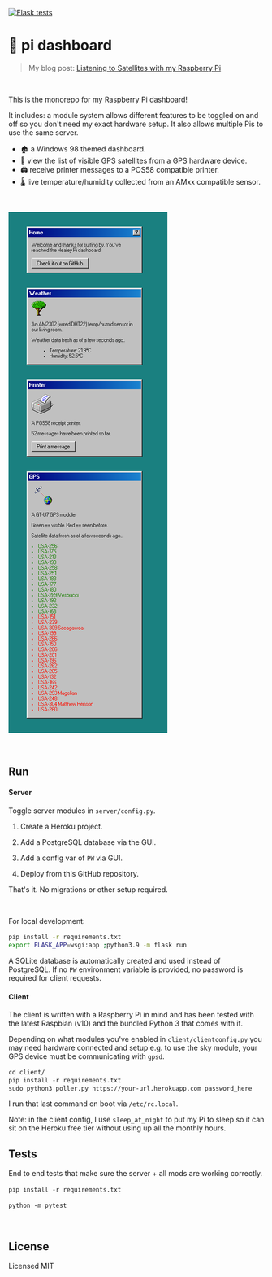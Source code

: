 [![Flask tests](https://github.com/healeycodes/pi/actions/workflows/python-app.yml/badge.svg)](https://github.com/healeycodes/pi/actions/workflows/python-app.yml)

# :pie: pi dashboard

> My blog post: [Listening to Satellites with my Raspberry Pi](https://healeycodes.com/listening-to-satellites-with-my-raspberry-pi/)

<br>

This is the monorepo for my Raspberry Pi dashboard!

It includes: a module system allows different features to be toggled on and off so you don't need my exact hardware setup. It also allows multiple Pis to use the same server.

- :house: a Windows 98 themed dashboard.
- :satellite: view the list of visible GPS satellites from a GPS hardware device.
- :printer: receive printer messages to a POS58 compatible printer.
- :thermometer: live temperature/humidity collected from an AMxx compatible sensor.

<br>

![The dashboard home page with weather, printer, and sky modules enabled.](https://github.com/healeycodes/pi/blob/main/client/preview.png)

<br>

## Run

#### Server

Toggle server modules in `server/config.py`.

1. Create a Heroku project.

2. Add a PostgreSQL database via the GUI.

3. Add a config var of `PW` via GUI.

4. Deploy from this GitHub repository.

That's it. No migrations or other setup required.

<br>

For local development:

```bash
pip install -r requirements.txt
export FLASK_APP=wsgi:app ;python3.9 -m flask run
```

A SQLite database is automatically created and used instead of PostgreSQL. If no `PW` environment variable is provided, no password is required for client requests.

#### Client

The client is written with a Raspberry Pi in mind and has been tested with the latest Raspbian (v10) and the bundled Python 3 that comes with it.

Depending on what modules you've enabled in `client/clientconfig.py` you may need hardware connected and setup e.g. to use the sky module, your GPS device must be communicating with `gpsd`.

```
cd client/
pip install -r requirements.txt
sudo python3 poller.py https://your-url.herokuapp.com password_here 
```

I run that last command on boot via `/etc/rc.local`.

Note: in the client config, I use `sleep_at_night` to put my Pi to sleep so it can sit on the Heroku free tier without using up all the monthly hours.

## Tests

End to end tests that make sure the server + all mods are working correctly.

`pip install -r requirements.txt`

`python -m pytest`


<br>

## License

Licensed MIT

